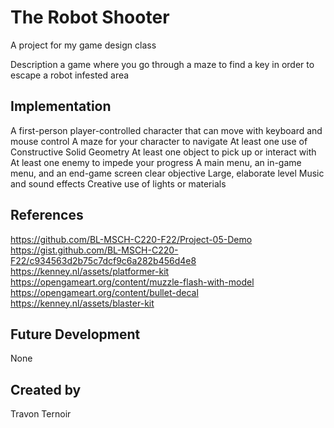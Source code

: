 # The Robot Shooter
A project for my game design class

Description
a game where you go through a maze to find a key in order to escape a robot infested area

## Implementation
A first-person player-controlled character that can move with keyboard and mouse control
A maze for your character to navigate
At least one use of Constructive Solid Geometry
At least one object to pick up or interact with
At least one enemy to impede your progress
A main menu, an in-game menu, and an end-game screen
clear objective
Large, elaborate level
Music and sound effects
Creative use of lights or materials

## References
https://github.com/BL-MSCH-C220-F22/Project-05-Demo
https://gist.github.com/BL-MSCH-C220-F22/c934563d2b75c7dcf9c6a282b456d4e8
https://kenney.nl/assets/platformer-kit
https://opengameart.org/content/muzzle-flash-with-model
https://opengameart.org/content/bullet-decal
https://kenney.nl/assets/blaster-kit

## Future Development
None

## Created by
Travon Ternoir
